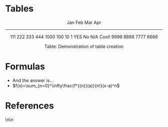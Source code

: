# Tables

<center>

  Jan       Feb     Mar          Apr
-------     ------ ----------   -------
   111       222       333        444
  1000       100       10          1
  YES        No       N/A          Cool!
  9999       8888    7777          6666


Table: Demonstration of table creation

</center>

# Formulas

- And the answer is...
- $f(x)=\sum_{n=0}^\infty\frac{f^{(n)}(a)}{n!}(x-a)^n$

# References

\n\n

